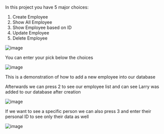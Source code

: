 In this project you have 5 major choices: 
1. Create Employee
2. Show All Employee
3. Show Employee based on ID
4. Update Employee
5. Delete Employee

![image](https://user-images.githubusercontent.com/118594101/229328543-74abe063-c6bb-4e7e-8d56-3625fb4daea2.png)

You can enter your pick below the choices

![image](https://user-images.githubusercontent.com/118594101/229328967-b7069bb6-8112-4494-9938-8321c83d2426.png)

This is a demonstration of how to add a new employee into our database

Afterwards we can press 2 to see our employee list and can see Larry was added to our database after creation

![image](https://user-images.githubusercontent.com/118594101/229329005-07c2ca58-7050-455c-9810-978fc6a7754f.png)

If we want to see a specific person we can also press 3 and enter their personal ID to see only their data as well

![image](https://user-images.githubusercontent.com/118594101/229329025-62b6fd63-d766-4209-a4dc-aa16cedc24d6.png)
